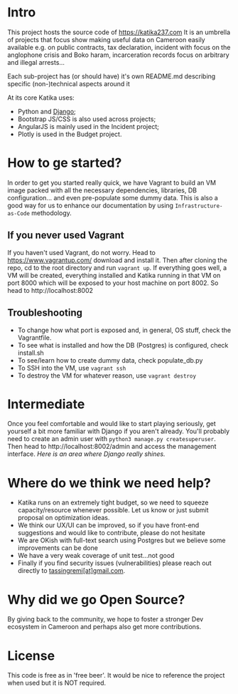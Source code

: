 # Intro

This project hosts the source code of https://katika237.com
It is an umbrella of projects that focus show making useful data on Cameroon easily available e.g. on public contracts, tax declaration, incident with focus on the anglophone crisis and Boko haram, incarceration records focus on arbitrary and illegal arrests...

Each sub-project has (or should have) it's own README.md describing specific (non-)technical aspects around it

At its core Katika uses:
* Python and [Django](https://www.djangoproject.com/);
* Bootstrap JS/CSS is also used across projects;
* AngularJS is mainly used in the Incident project;
* Plotly is used in the Budget project.

# How to ge started?
In order to get you started really quick, we have Vagrant to build an VM image packed with all the necessary dependencies, libraries, DB configuration... and even pre-populate some dummy data.
This is also a good way for us to enhance our documentation by using `Infrastructure-as-Code` methodology.

## If you never used Vagrant
If you haven't used Vagrant, do not worry. Head to https://www.vagrantup.com/ download and install it.
Then after cloning the repo, cd to the root directory and run `vagrant up`.
If everything goes well, a VM will be created, everything installed and Katika running in that VM on port 8000 which will be exposed to your host machine on port 8002.
So head to http://localhost:8002

## Troubleshooting
* To change how what port is exposed and, in general, OS stuff, check the Vagrantfile.
* To see what is installed and how the DB (Postgres) is configured, check install.sh
* To see/learn how to create dummy data, check populate_db.py
* To SSH into the VM, use `vagrant ssh`
* To destroy the VM for whatever reason, use `vagrant destroy`


# Intermediate
Once you feel comfortable and would like to start playing seriously, get yourself a bit more familiar with Django if you aren't already.
You'll probably need to create an admin user with `python3 manage.py createsuperuser`.
Then head to http://localhost:8002/admin and access the management interface. 
_Here is an area where Django really shines._


# Where do we think we need help?
* Katika runs on an extremely tight budget, so we need to squeeze capacity/resource whenever possible. Let us know or just submit proposal on optimization ideas.
* We think our UX/UI can be improved, so if you have front-end suggestions and would like to contribute, please do not hesitate
* We are OKish with full-text search using Postgres but we believe some improvements can be done
* We have a very weak coverage of unit test...not good
* Finally if you find security issues (vulnerabilities) please reach out directly to [tassingremi[at]gmail.com](mailto:tassingremi@gmail.com?subject=katika-on-github).


# Why did we go Open Source?
By giving back to the community, we hope to foster a stronger Dev ecosystem in Cameroon and perhaps also get more contributions.

# License
This code is free as in 'free beer'. It would be nice to reference the project when used but it is NOT required.





